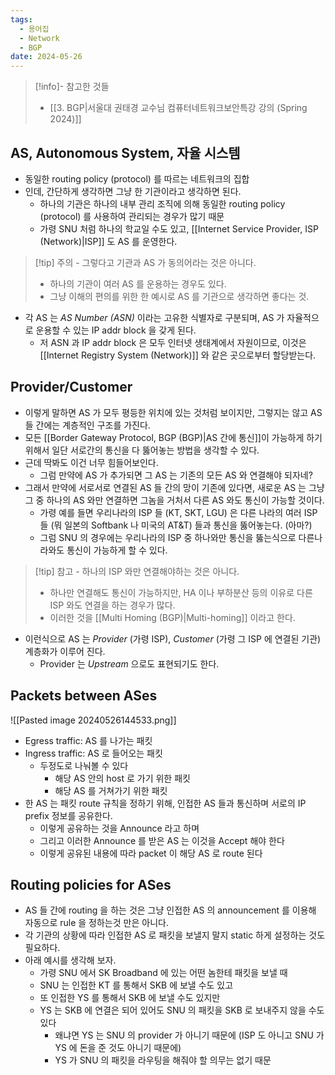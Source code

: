 ```yaml
---
tags:
  - 용어집
  - Network
  - BGP
date: 2024-05-26
---
```

> [!info]- 참고한 것들
> - [[3. BGP|서울대 권태경 교수님 컴퓨터네트워크보안특강 강의 (Spring 2024)]]

## AS, Autonomous System, 자율 시스템

- 동일한 routing policy (protocol) 를 따르는 네트워크의 집합
- 인데, 간단하게 생각하면 그냥 한 기관이라고 생각하면 된다.
	- 하나의 기관은 하나의 내부 관리 조직에 의해 동일한 routing policy (protocol) 를 사용하여 관리되는 경우가 많기 때문
	- 가령 SNU 처럼 하나의 학교일 수도 있고, [[Internet Service Provider, ISP (Network)|ISP]] 도 AS 를 운영한다.

> [!tip] 주의 - 그렇다고 기관과 AS 가 동의어라는 것은 아니다.
> - 하나의 기관이 여러 AS 를 운용하는 경우도 있다.
> - 그냥 이해의 편의를 위한 한 예시로 AS 를 기관으로 생각하면 좋다는 것.

- 각 AS 는 *AS Number (ASN)* 이라는 고유한 식별자로 구분되며, AS 가 자율적으로 운용할 수 있는 IP addr block 을 갖게 된다.
	- 저 ASN 과 IP addr block 은 모두 인터넷 생태계에서 자원이므로, 이것은 [[Internet Registry System (Network)]] 와 같은 곳으로부터 할당받는다.

## Provider/Customer

- 이렇게 말하면 AS 가 모두 평등한 위치에 있는 것처럼 보이지만, 그렇지는 않고 AS 들 간에는 계층적인 구조를 가진다.
- 모든 [[Border Gateway Protocol, BGP (BGP)|AS 간에 통신]]이 가능하게 하기 위해서 일단 서로간의 통신을 다 뚫어놓는 방법을 생각할 수 있다.
- 근데 딱봐도 이건 너무 힘들어보인다.
	- 그럼 만약에 AS 가 추가되면 그 AS 는 기존의 모든 AS 와 연결해야 되자네?
- 그래서 만약에 서로서로 연결된 AS 들 간의 망이 기존에 있다면, 새로운 AS 는 그냥 그 중 하나의 AS 와만 연결하면 그놈을 거처서 다른 AS 와도 통신이 가능할 것이다.
	- 가령 예를 들면 우리나라의 ISP 들 (KT, SKT, LGU) 은 다른 나라의 여러 ISP 들 (뭐 일본의 Softbank 나 미국의 AT&T) 들과 통신을 뚫어놓는다. (아마?)
	- 그럼 SNU 의 경우에는 우리나라의 ISP 중 하나와만 통신을 뚫는식으로 다른나라와도 통신이 가능하게 할 수 있다.

> [!tip] 참고 - 하나의 ISP 와만 연결해야하는 것은 아니다.
> - 하나만 연결해도 통신이 가능하지만, HA 이나 부하분산 등의 이유로 다른 ISP 와도 연결을 하는 경우가 많다.
> - 이러한 것을 [[Multi Homing (BGP)|Multi-homing]] 이라고 한다.

- 이런식으로 AS 는 *Provider* (가령 ISP), *Customer* (가령 그 ISP 에 연결된 기관) 계층화가 이루어 진다.
	- Provider 는 *Upstream* 으로도 표현되기도 한다.

## Packets between ASes

![[Pasted image 20240526144533.png]]

- Egress traffic: AS 를 나가는 패킷
- Ingress traffic: AS 로 들어오는 패킷
    - 두정도로 나눠볼 수 있다
        - 해당 AS 안의 host 로 가기 위한 패킷
        - 해당 AS 를 거쳐가기 위한 패킷
- 한 AS 는 패킷 route 규칙을 정하기 위해, 인접한 AS 들과 통신하며 서로의 IP prefix 정보를 공유한다.
	- 이렇게 공유하는 것을 Announce 라고 하며
    - 그리고 이러한 Announce 를 받은 AS 는 이것을 Accept 해야 한다
    - 이렇게 공유된 내용에 따라 packet 이 해당 AS 로 route 된다

## Routing policies for ASes

- AS 들 간에 routing 을 하는 것은 그냥 인접한 AS 의 announcement 를 이용해 자동으로 rule 을 정하는것 만은 아니다.
- 각 기관의 상황에 따라 인접한 AS 로 패킷을 보낼지 말지 static 하게 설정하는 것도 필요하다.
- 아래 예시를 생각해 보자.
    - 가령 SNU 에서 SK Broadband 에 있는 어떤 놈한테 패킷을 보낼 때
    - SNU 는 인접한 KT 를 통해서 SKB 에 보낼 수도 있고
    - 또 인접한 YS 를 통해서 SKB 에 보낼 수도 있지만
    - YS 는 SKB 에 연결은 되어 있어도 SNU 의 패킷을 SKB 로 보내주지 않을 수도 있다
        - 왜냐면 YS 는 SNU 의 provider 가 아니기 때문에 (ISP 도 아니고 SNU 가 YS 에 돈을 준 것도 아니기 때문에)
        - YS 가 SNU 의 패킷을 라우팅을 해줘야 할 의무는 없기 때문